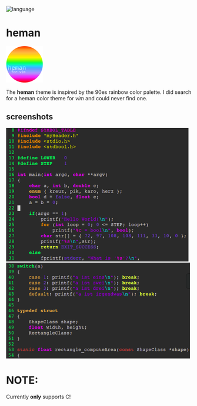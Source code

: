 ![language](https://img.shields.io/badge/C%20language-support-brightgreen.svg)

# heman

<img src="screenshots/hemanvim3.png" alt="heman color palette">

The **heman** theme is inspired by
the 90es rainbow color palette.
I did search for a heman color theme
for _vim_ and could never find one.

## screenshots

[<img src="screenshots/screenshot1.png">](https://raw.githubusercontent.com/rstdnull/heman/master/screenshots/screenshot.png)
[<img src="screenshots/screenshot2.png">](https://raw.githubusercontent.com/rstdnull/heman/master/screenshots/screenshot.png)


# NOTE:
Currently **only** supports C!
